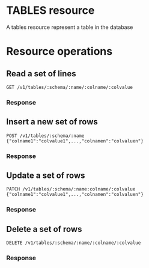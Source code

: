 # TABLES resource

A tables resource represent a table in the database

# Resource operations

## Read a set of lines
```
GET /v1/tables/:schema/:name/:colname/:colvalue
```

### Response


## Insert a new set of rows
```
POST /v1/tables/:schema/:name {"colname1":"colvalue1",...,"colnamen":"colvaluen"}
```

### Response


## Update a set of rows
```
PATCH /v1/tables/:schema/:name:colname/:colvalue {"colname1":"colvalue1",...,"colnamen":"colvaluen"}
```

### Response


## Delete a set of rows
```
DELETE /v1/tables/:schema/:name/:colname/:colvalue
```

### Response

